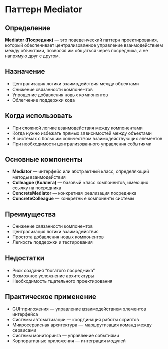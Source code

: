 # Паттерн Mediator
## Определение
**Mediator (Посредник)** — это поведенческий паттерн проектирования, который обеспечивает централизованное управление взаимодействием между объектами, позволяя им общаться через посредника, а не напрямую друг с другом.

## Назначение
- Централизация логики взаимодействия между объектами
- Снижение связанности компонентов
- Упрощение добавления новых компонентов
- Облегчение поддержки кода

## Когда использовать
- При сложной логике взаимодействия между компонентами
- Когда нужно избежать прямых зависимостей между объектами
- В системах с большим количеством взаимодействующих элементов
- При необходимости централизованного управления событиями

## Основные компоненты
- **Mediator** — интерфейс или абстрактный класс, определяющий методы взаимодействия
- **Colleague (Коллега)** — базовый класс компонентов, имеющих ссылку на посредника
- **ConcreteMediator** — конкретная реализация посредника
- **ConcreteColleague** — конкретные компоненты системы

## Преимущества
- Снижение связанности компонентов
- Централизация логики взаимодействия
- Простота добавления новых компонентов
- Легкость поддержки и тестирования

## Недостатки
- Риск создания “богатого посредника”
- Возможное усложнение архитектуры
- Необходимость тщательного проектирования

## Практическое применение
- GUI-приложения — управление взаимодействием элементов интерфейса
- Системы автоматизации — координация работы скриптов
- Микросервисная архитектура — маршрутизация команд между сервисами
- Системы мониторинга — управление событиями
- Корпоративные приложения — интеграция модулей